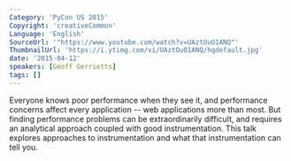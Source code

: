 ```yaml
---
Category: 'PyCon US 2015'
Copyright: 'creativeCommon'
Language: 'English'
SourceUrl: '"https://www.youtube.com/watch?v=UAztOuO1ANQ"'
ThumbnailUrl: 'https://i.ytimg.com/vi/UAztOuO1ANQ/hqdefault.jpg'
date: '2015-04-12'
speakers: [Geoff Gerrietts]
tags: []
---
```

Everyone knows poor performance when they see it, and performance concerns affect every application -- web applications more than most. But finding performance problems can be extraordinarily difficult, and requires an analytical approach coupled with good instrumentation. This talk explores approaches to instrumentation and what that instrumentation can tell you.

